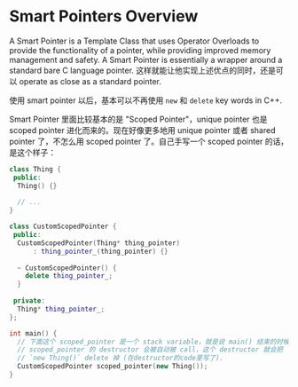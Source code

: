 # Smart Pointers Overview

A Smart Pointer is a Template Class that uses Operator Overloads to provide the functionality of a pointer, while providing improved memory management and safety. A Smart Pointer is essentially a wrapper around a standard bare C language pointer. 这样就能让他实现上述优点的同时，还是可以 operate as close as a standard pointer.

使用 smart pointer 以后，基本可以不再使用 `new` 和 `delete` key words in C++.

Smart Pointer 里面比较基本的是 "Scoped Pointer"，unique pointer 也是 scoped pointer 进化而来的。现在好像更多地用 unique pointer 或者 shared pointer 了，不怎么用 scoped pointer 了。自己手写一个 scoped pointer 的话，是这个样子：
```cpp
class Thing {
 public:
  Thing() {}
 
  // ...
}

class CustomScopedPointer {
 public:
  CustomScopedPointer(Thing* thing_pointer) 
      : thing_pointer_(thing_pointer) {}
  
  ~ CustomScopedPointer() {
    delete thing_pointer_; 
  }
  
 private:
  Thing* thing_pointer_;
};

int main() {
  // 下面这个 scoped_pointer 是一个 stack variable，就是说 main() 结束的时候，
  // scoped_pointer 的 destructor 会被自动被 call，这个 destructor 就会把 
  // `new Thing()` delete 掉 (在destructor的code里写了).
  CustomScopedPointer scoped_pointer(new Thing());
}
```

